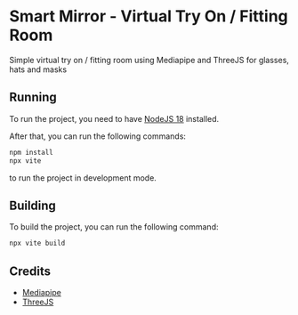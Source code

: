 # Smart Mirror - Virtual Try On / Fitting Room

Simple virtual try on / fitting room using Mediapipe and ThreeJS for glasses, hats and masks

## Running

To run the project, you need to have [NodeJS 18](https://nodejs.org/en/) installed.

After that, you can run the following commands:

```bash
npm install
npx vite
```

to run the project in development mode.

## Building

To build the project, you can run the following command:

```bash
npx vite build
```

## Credits

- [Mediapipe](https://mediapipe.dev/)
- [ThreeJS](https://threejs.org/)

